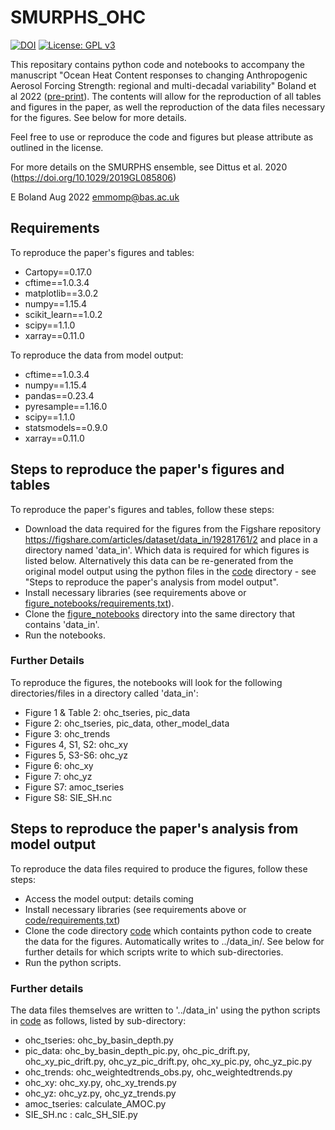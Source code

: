 # SMURPHS_OHC
[![DOI](https://zenodo.org/badge/461815488.svg)](https://zenodo.org/badge/latestdoi/461815488)
[![License: GPL v3](https://img.shields.io/badge/License-GPLv3-blue.svg)](https://www.gnu.org/licenses/gpl-3.0)

This repositary contains python code and notebooks to accompany the manuscript "Ocean Heat Content responses to changing Anthropogenic Aerosol Forcing Strength: regional and multi-decadal variability" Boland et al 2022 ([pre-print](https://doi.org/10.1002/essoar.10511062.1)). The contents will allow for the reproduction of all tables and figures in the paper, as well the reproduction of the data files necessary for the figures. See below for more details.

Feel free to use or reproduce the code and figures but please attribute as outlined in the license.

For more details on the SMURPHS ensemble, see Dittus et al. 2020 (https://doi.org/10.1029/2019GL085806)

E Boland Aug 2022 [emmomp@bas.ac.uk](mailto:emmomp@bas.ac.uk)

## Requirements

To reproduce the paper's figures and tables:
- Cartopy==0.17.0
- cftime==1.0.3.4
- matplotlib==3.0.2
- numpy==1.15.4
- scikit_learn==1.0.2
- scipy==1.1.0
- xarray==0.11.0

To reproduce the data from model output:
- cftime==1.0.3.4
- numpy==1.15.4
- pandas==0.23.4
- pyresample==1.16.0
- scipy==1.1.0
- statsmodels==0.9.0
- xarray==0.11.0

## Steps to reproduce the paper's figures and tables

To reproduce the paper's figures and tables, follow these steps:
- Download the data required for the figures from the Figshare repository https://figshare.com/articles/dataset/data_in/19281761/2 and place in a directory named 'data_in'. Which data is required for which figures is listed below. Alternatively this data can be re-generated from the original model output using the python files in the [code](code/) directory - see "Steps to reproduce the paper's analysis from model output".
- Install necessary libraries (see requirements above or [figure_notebooks/requirements,txt](figure_notebooks/requirements.txt)).
- Clone the [figure_notebooks](figure_notebooks/) directory into the same directory that contains 'data_in'.
- Run the notebooks.

### Further Details

To reproduce the figures, the notebooks will look for the following directories/files in a directory called 'data_in':
- Figure 1 & Table 2: ohc_tseries, pic_data
- Figure 2: ohc_tseries, pic_data, other_model_data
- Figure 3: ohc_trends
- Figures 4, S1, S2: ohc_xy
- Figures 5, S3-S6: ohc_yz
- Figure 6: ohc_xy
- Figure 7: ohc_yz
- Figure S7: amoc_tseries
- Figure S8: SIE_SH.nc

## Steps to reproduce the paper's analysis from model output

To reproduce the data files required to produce the figures, follow these steps:

- Access the model output: details coming
- Install necessary libraries (see requirements above or [code/requirements,txt](code/requirements.txt))
- Clone the code directory [code](code/) which containts python code to create the data for the figures. Automatically writes to ../data_in/. See below for further details for which scripts write to which sub-directories.
- Run the python scripts.

### Further details

The data files themselves are written to '../data_in' using the python scripts in [code](code/) as follows, listed by sub-directory:
- ohc_tseries: ohc_by_basin_depth.py
- pic_data: ohc_by_basin_depth_pic.py, ohc_pic_drift.py, ohc_xy_pic_drift.py, ohc_yz_pic_drift.py, ohc_xy_pic.py, ohc_yz_pic.py
- ohc_trends: ohc_weightedtrends_obs.py, ohc_weightedtrends.py
- ohc_xy: ohc_xy.py, ohc_xy_trends.py
- ohc_yz: ohc_yz.py, ohc_yz_trends.py
- amoc_tseries: calculate_AMOC.py
- SIE_SH.nc : calc_SH_SIE.py

